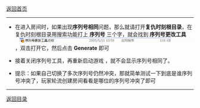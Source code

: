 [返回首页](/index.md)

***

- 在进入房间时，如果出现**序列号相同**问题，那么就请打开**复仇时刻根目录**，在复仇时刻根目录用搜索功能打上 **序列号** 三个字，就会找到 **序列号更改工具**![](./img/xlh.png)，双击打开它，然后点击 **Generate** 即可

- 接着关闭序列号工具，再重新启动游戏  ，就不会显示序列号相同了。

- 提示：如果自己切换了多次序列号仍然冲突，那就简单测试一下到底是谁序列号冲突了，玩家轮流创建房间看看是哪位的序列号冲突了即可

***

[返回目录](/QuestionNAnswer/index.md)

